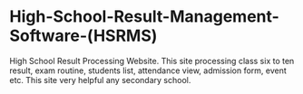 # High-School-Result-Management-Software-(HSRMS)
High School Result Processing Website. This site processing class six to ten result, exam routine, students list, attendance view, admission form, event etc. This site very helpful any secondary school. 
